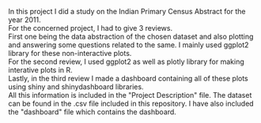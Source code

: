In this project I did a study on the Indian Primary Census Abstract for the year 2011.<br>
For the concerned project, I had to give 3 reviews.<br>
First one being the data abstraction of the chosen dataset and also plotting and answering some questions related to the same. I mainly used ggplot2 library for these non-interactive plots.<br>
For the second review, I used ggplot2 as well as plotly library for making interative plots in R.<br>
Lastly, in the third review I made a dashboard containing all of these plots using shiny and shinydashboard libraries.<br>
All this information is included in the "Project Description" file. The dataset can be found in the .csv file included in this repository. I have also included the "dashboard" file which contains the dashboard.
